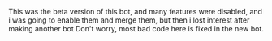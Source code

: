 This was the beta version of this bot, and many features were disabled, and i was going to enable them and merge them, but then i lost interest after making another bot
Don't worry, most bad code here is fixed in the new bot.